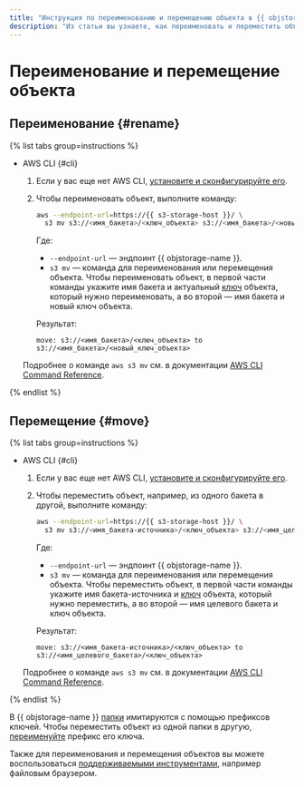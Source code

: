 ```yaml
---
title: "Инструкция по переименованию и перемещению объекта в {{ objstorage-full-name }}"
description: "Из статьи вы узнаете, как переименовать и переместить объект в {{ objstorage-full-name }}."
---
```


# Переименование и перемещение объекта

## Переименование {#rename}

{% list tabs group=instructions %}

- AWS CLI {#cli}

  1. Если у вас еще нет AWS CLI, [установите и сконфигурируйте его](../../tools/aws-cli.md).
  1. Чтобы переименовать объект, выполните команду:

      ```bash
      aws --endpoint-url=https://{{ s3-storage-host }}/ \
        s3 mv s3://<имя_бакета>/<ключ_объекта> s3://<имя_бакета>/<новый_ключ_объекта>
      ```

      Где: 

      * `--endpoint-url` — эндпоинт {{ objstorage-name }}.
      * `s3 mv` — команда для переименования или перемещения объекта. Чтобы переименовать объект, в первой части команды укажите имя бакета и актуальный [ключ](../../concepts/object.md#key) объекта, который нужно переименовать, а во второй — имя бакета и новый ключ объекта.

      Результат:

      ```text
      move: s3://<имя_бакета>/<ключ_объекта> to s3://<имя_бакета>/<новый_ключ_объекта>
      ```  

  Подробнее о команде `aws s3 mv` см. в документации [AWS CLI Command Reference](https://awscli.amazonaws.com/v2/documentation/api/latest/reference/s3/mv.html).

{% endlist %}

## Перемещение {#move}

{% list tabs group=instructions %}

- AWS CLI {#cli}

  1. Если у вас еще нет AWS CLI, [установите и сконфигурируйте его](../../tools/aws-cli.md).
  1. Чтобы переместить объект, например, из одного бакета в другой, выполните команду:

      ```bash
      aws --endpoint-url=https://{{ s3-storage-host }}/ \
        s3 mv s3://<имя_бакета-источника>/<ключ_объекта> s3://<имя_целевого_бакета>/<ключ_объекта>
      ```

      Где:

      * `--endpoint-url` — эндпоинт {{ objstorage-name }}.
      * `s3 mv` — команда для переименования или перемещения объекта. Чтобы переместить объект, в первой части команды укажите имя бакета-источника и [ключ](../../concepts/object.md#key) объекта, который нужно переместить, а во второй — имя целевого бакета и ключ объекта.

      Результат:

      ```text
      move: s3://<имя_бакета-источника>/<ключ_объекта> to s3://<имя_целевого_бакета>/<ключ_объекта>
      ```

  Подробнее о команде `aws s3 mv` см. в документации [AWS CLI Command Reference](https://awscli.amazonaws.com/v2/documentation/api/latest/reference/s3/mv.html).

{% endlist %}

В {{ objstorage-name }} [папки](../../concepts/object.md#folder) имитируются с помощью префиксов ключей. Чтобы переместить объект из одной папки в другую, [переименуйте](#rename) префикс его ключа.

Также для переименования и перемещения объектов вы можете воспользоваться [поддерживаемыми инструментами](../../../storage/tools/index.md), например файловым браузером.
